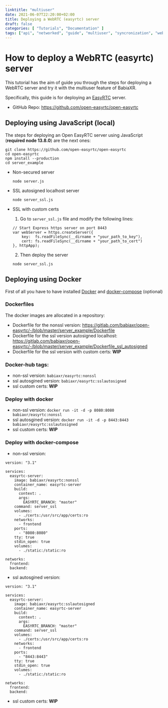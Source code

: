 ```yaml
---
linktitle: "multiuser"
date: 2021-06-07T22:20:00+02:00
title: Deploying a WebRTC (easyrtc) server
draft: false
categories: [ "Tutorials", "Documentation" ]
tags: ["api", "networked", "guide", "multiuser", "syncronization", "webrtc"]
---
```


# How to deploy a WebRTC (easyrtc) server

This tutorial has the aim of guide you through the steps for deploying a WebRTC server and try it with the multiuser feature of BabiaXR.

Specifically, this guide is for deploying an [EasyRTC](https://easyrtc.com/) server.

- GitHub Repo: https://github.com/open-easyrtc/open-easyrtc

## Deploying using JavaScript (local)

The steps for deploying an Open EasyRTC server using JavaScript (**required node 13.8.0**) are the next ones:

```
git clone https://github.com/open-easyrtc/open-easyrtc
cd open-easyrtc
npm install --production
cd server_example
```

- Non-secured server
    ```
    node server.js
    ```

- SSL autosigned localhost server
    ```
    node server_ssl.js
    ```

- SSL with custom certs
    1. Go to `server_ssl.js` file and modify the following lines:
    ```
    // Start Express https server on port 8443
    var webServer = https.createServer({
        key:  fs.readFileSync(__dirname + "your_path_to_key"),
        cert: fs.readFileSync(__dirname + "your_path_to_cert")
    }, httpApp);
    ```
    2. Then deploy the server
    ```
    node server_ssl.js
    ```

## Deploying using Docker

First of all you have to have installed [Docker](https://www.docker.com/) and [docker-compose](https://www.docker.com/) (optional)

### Dockerfiles

The docker images are allocated in a repository:

- Dockerfile for the nonssl version: https://gitlab.com/babiaxr/open-easyrtc/-/blob/master/server_example/Dockerfile
- Dockerfile for the ssl version autosigned localhost: https://gitlab.com/babiaxr/open-easyrtc/-/blob/master/server_example/Dockerfile_ssl_autosigned
- Dockerfile for the ssl version with custom certs: __WIP__

### Docker-hub tags:

- non-ssl version: `babiaxr/easyrtc:nonssl`
- ssl autosgined version: `babiaxr/easyrtc:sslautosigned`
- ssl custom certs: __WIP__ 

### Deploy with docker

- non-ssl version: `docker run -it -d -p 8080:8080 babiaxr/easyrtc:nonssl`
- ssl autosgined version: `docker run -it -d -p 8443:8443 babiaxr/easyrtc:sslautosigned`
- ssl custom certs: __WIP__ 



### Deploy with docker-compose

- non-ssl version:

```
version: "3.1"

services:
  easyrtc-server:
    image: babiaxr/easyrtc:nonssl
    container_name: easyrtc-server
    build:
      context: .
      args:
        EASYRTC_BRANCH: "master"
    command: server_ssl
    volumes:
      - ./certs:/usr/src/app/certs:ro
    networks:
      - frontend
    ports:
      - "8080:8080"
    tty: true
    stdin_open: true
    volumes:
      - ./static:/static:ro

networks:
  frontend:
  backend:

```

- ssl autosgined version:

```
version: "3.1"

services:
  easyrtc-server:
    image: babiaxr/easyrtc:sslautosigned
    container_name: easyrtc-server
    build:
      context: .
      args:
        EASYRTC_BRANCH: "master"
    command: server_ssl
    volumes:
      - ./certs:/usr/src/app/certs:ro
    networks:
      - frontend
    ports:
      - "8443:8443"
    tty: true
    stdin_open: true
    volumes:
      - ./static:/static:ro

networks:
  frontend:
  backend:

```

- ssl custom certs: __WIP__ 
